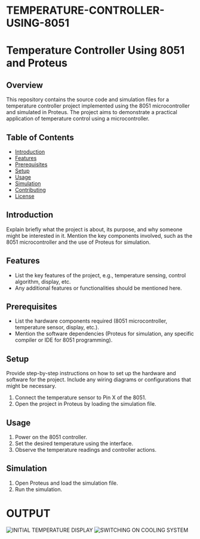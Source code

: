 # TEMPERATURE-CONTROLLER-USING-8051

# Temperature Controller Using 8051 and Proteus

## Overview

This repository contains the source code and simulation files for a temperature controller project implemented using the 8051 microcontroller and simulated in Proteus. The project aims to demonstrate a practical application of temperature control using a microcontroller.

## Table of Contents

- [Introduction](#introduction)
- [Features](#features)
- [Prerequisites](#prerequisites)
- [Setup](#setup)
- [Usage](#usage)
- [Simulation](#simulation)
- [Contributing](#contributing)
- [License](#license)

## Introduction

Explain briefly what the project is about, its purpose, and why someone might be interested in it. Mention the key components involved, such as the 8051 microcontroller and the use of Proteus for simulation.

## Features

- List the key features of the project, e.g., temperature sensing, control algorithm, display, etc.
- Any additional features or functionalities should be mentioned here.

## Prerequisites

- List the hardware components required (8051 microcontroller, temperature sensor, display, etc.).
- Mention the software dependencies (Proteus for simulation, any specific compiler or IDE for 8051 programming).

## Setup

Provide step-by-step instructions on how to set up the hardware and software for the project. Include any wiring diagrams or configurations that might be necessary.

1. Connect the temperature sensor to Pin X of the 8051.
2. Open the project in Proteus by loading the simulation file.

## Usage

1. Power on the 8051 controller.
2. Set the desired temperature using the interface.
3. Observe the temperature readings and controller actions.

## Simulation

1. Open Proteus and load the simulation file.
2. Run the simulation.

# OUTPUT

![INITIAL TEMPERATURE DISPLAY](https://github.com/SHUBHAMKUMARVERMA210/TEMPERATURE-CONTROLLER-USING-8051/assets/92731930/5a25f6c1-84e0-4103-a68e-66a6b2f750e9)
![SWITCHING ON COOLING SYSTEM](https://github.com/SHUBHAMKUMARVERMA210/TEMPERATURE-CONTROLLER-USING-8051/assets/92731930/b0ebbc9a-7398-48b5-a4c0-3e8b21965123)


